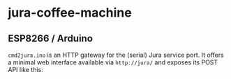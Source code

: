 # jura-coffee-machine

## ESP8266 / Arduino
`cmd2jura.ino` is an HTTP gateway for the (serial) Jura service port. It offers a minimal web interface available via `http://jura/` and exposes its POST API like this:

